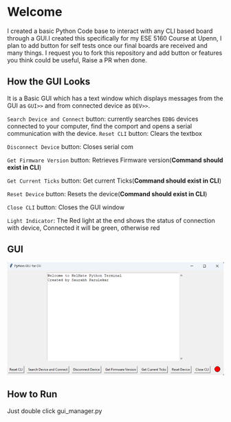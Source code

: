 # Welcome
I created a basic Python Code base to interact with any CLI based board through a GUI.I created this specifically for my ESE 5160 Course at Upenn, I plan to add button for self tests once our final boards are received and many things. I request you to fork this repository and add button or features you think could be useful, Raise a PR when done.

## How the GUI Looks
It is a Basic GUI which has a text window which displays messages from the GUI as `GUI>>` and from connected device as `DEV>>`.

`Search Device and Connect` button: currently searches `EDBG` devices connected to your computer, find the comport and opens a serial communication with the device.
`Reset CLI` button: Clears the textbox

`Disconnect Device` button: Closes serial com

`Get Firmware Version` button: Retrieves Firmware version(**Command should exist in CLI**)

`Get Current Ticks` button: Get current Ticks(**Command should exist in CLI**)

`Reset Device` button: Resets the device(**Command should exist in CLI**)

`Close CLI` button: Closes the GUI window

`Light Indicator`: The Red light at the end shows the status of connection with device, Connected it will be green, otherwise red

## GUI
![GUI](https://github.com/saurabhparulekar24/SerialTerminalApp/blob/main/images/GUI.png)

## How to Run
Just double click gui_manager.py

